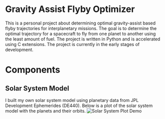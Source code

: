 # Gravity Assist Flyby Optimizer
This is a personal project about determining optimal gravity-assist based flyby trajectories for interplanetary missions. The goal is to determine the optimal trajectory for a spacecraft to fly from one planet to another using the least amount of fuel. The project is written in Python and is accelerated using C extensions. The project is currently in the early stages of development.

# Components
## Solar System Model
I built my own solar system model using planetary data from JPL Development Ephemerides (DE440). Below is a plot of the solar system model with the planets and their orbits.
![Solar System Plot Demo](https://raw.githubusercontent.com/itchono/gravity-assist-flyby-optimizer/assets/solar_system_plot_demo.png)